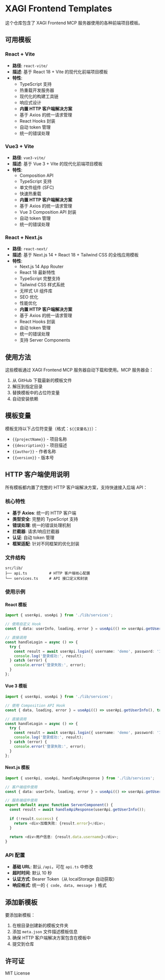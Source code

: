 # XAGI Frontend Templates

这个仓库包含了 XAGI Frontend MCP 服务器使用的各种前端项目模板。

## 可用模板

### React + Vite
- **路径**: `react-vite/`
- **描述**: 基于 React 18 + Vite 的现代化前端项目模板
- **特性**:
  - TypeScript 支持
  - 热重载开发服务器
  - 现代化的构建工具链
  - 响应式设计
  - **内置 HTTP 客户端解决方案**
  - 基于 Axios 的统一请求管理
  - React Hooks 封装
  - 自动 token 管理
  - 统一的错误处理

### Vue3 + Vite
- **路径**: `vue3-vite/`
- **描述**: 基于 Vue 3 + Vite 的现代化前端项目模板
- **特性**:
  - Composition API
  - TypeScript 支持
  - 单文件组件 (SFC)
  - 快速热重载
  - **内置 HTTP 客户端解决方案**
  - 基于 Axios 的统一请求管理
  - Vue 3 Composition API 封装
  - 自动 token 管理
  - 统一的错误处理

### React + Next.js
- **路径**: `react-next/`
- **描述**: 基于 Next.js 14 + React 18 + Tailwind CSS 的全栈应用模板
- **特性**:
  - Next.js 14 App Router
  - React 18 最新特性
  - TypeScript 完整支持
  - Tailwind CSS 样式系统
  - 无样式 UI 组件库
  - SEO 优化
  - 性能优化
  - **内置 HTTP 客户端解决方案**
  - 基于 Axios 的统一请求管理
  - React Hooks 封装
  - 自动 token 管理
  - 统一的错误处理
  - 支持 Server Components

## 使用方法

这些模板通过 XAGI Frontend MCP 服务器自动下载和使用。MCP 服务器会：

1. 从 GitHub 下载最新的模板文件
2. 解压到指定目录
3. 替换模板中的占位符变量
4. 自动安装依赖

## 模板变量

模板支持以下占位符变量（格式：`${{变量名}}`）：

- `{{projectName}}` - 项目名称
- `{{description}}` - 项目描述
- `{{author}}` - 作者名称
- `{{version}}` - 版本号

## HTTP 客户端使用说明

所有模板都内置了完整的 HTTP 客户端解决方案，支持快速接入后端 API：

### 核心特性
- **基于 Axios**: 统一的 HTTP 客户端
- **类型安全**: 完整的 TypeScript 支持
- **错误处理**: 统一的错误处理机制
- **拦截器**: 请求/响应拦截器
- **认证**: 自动 token 管理
- **框架适配**: 针对不同框架的优化封装

### 文件结构
```
src/lib/
├── api.ts          # HTTP 客户端核心配置
└── services.ts     # API 接口定义和封装
```

### 使用示例

#### React 模板
```typescript
import { userApi, useApi } from './lib/services';

// 使用自定义 Hook
const { data: userInfo, loading, error } = useApi(() => userApi.getUserInfo());

// 直接调用
const handleLogin = async () => {
  try {
    const result = await userApi.login({ username: 'demo', password: '123456' });
    console.log('登录成功:', result);
  } catch (error) {
    console.error('登录失败:', error);
  }
};
```

#### Vue 3 模板
```typescript
import { userApi, useApi } from './lib/services';

// 使用 Composition API Hook
const { data, loading, error } = useApi(() => userApi.getUserInfo(), true);

// 直接调用
const handleLogin = async () => {
  try {
    const result = await userApi.login({ username: 'demo', password: '123456' });
    console.log('登录成功:', result);
  } catch (error) {
    console.error('登录失败:', error);
  }
};
```

#### Next.js 模板
```typescript
import { userApi, useApi, handleApiResponse } from './lib/services';

// 客户端组件使用
const { data: userInfo, loading, error } = useApi(() => userApi.getUserInfo());

// 服务端组件使用
export default async function ServerComponent() {
  const result = await handleApiResponse(userApi.getUserInfo());
  
  if (!result.success) {
    return <div>加载失败: {result.error}</div>;
  }
  
  return <div>用户信息: {result.data.username}</div>;
}
```

### API 配置
- **基础 URL**: 默认 `/api`，可在 `api.ts` 中修改
- **超时时间**: 默认 10 秒
- **认证方式**: Bearer Token（从 localStorage 自动获取）
- **响应格式**: 统一的 `{ code, data, message }` 格式

## 添加新模板

要添加新模板：

1. 在根目录创建新的模板文件夹
2. 添加 `meta.json` 文件描述模板信息
3. 确保 HTTP 客户端解决方案包含在模板中
4. 提交到仓库

## 许可证

MIT License
